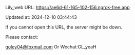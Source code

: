 Lily_web URL: https://ae6d-61-165-102-156.ngrok-free.app

Updated at: 2024-12-10 03:44:43

If you cannot open this URL, the server might be down.

Please contact: 

goley04@foxmail.com Or Wechat:GL_yeaH
